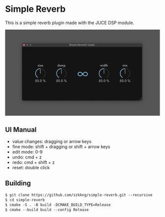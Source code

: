 # Simple Reverb

This is a simple reverb plugin made with the JUCE DSP module.

![simple-reverb](/res/SimpleReverb.png)

## UI Manual

- value changes: dragging or arrow keys
- fine mode: shift + dragging or shift + arrow keys
- edit mode: 0-9
- undo: cmd + z
- redo: cmd + shift + z
- reset: double click

## Building

```
$ git clone https://github.com/szkkng/simple-reverb.git --recursive
$ cd simple-reverb
$ cmake -S . -B build -DCMAKE_BUILD_TYPE=Release
$ cmake --build build --config Release
```
